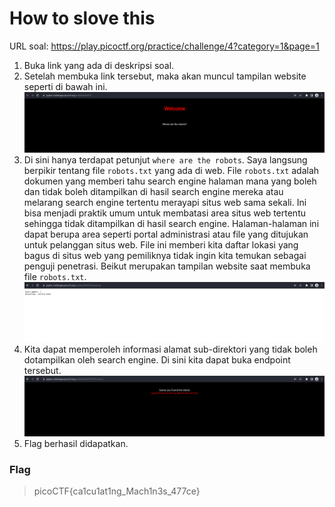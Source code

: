 # How to slove this

URL soal: https://play.picoctf.org/practice/challenge/4?category=1&page=1

1. Buka link yang ada di deskripsi soal.
2. Setelah membuka link tersebut, maka akan muncul tampilan website seperti di bawah ini. <br>
![gambar01](images/gambar01_WeExploit_07.png)
3. Di sini hanya terdapat petunjut `where are the robots`. Saya langsung berpikir tentang file `robots.txt` yang ada di web. File `robots.txt` adalah dokumen yang memberi tahu search engine halaman mana yang boleh dan tidak boleh ditampilkan di hasil search engine mereka atau melarang search engine tertentu merayapi situs web sama sekali. Ini bisa menjadi praktik umum untuk membatasi area situs web tertentu sehingga tidak ditampilkan di hasil search engine. Halaman-halaman ini dapat berupa area seperti portal administrasi atau file yang ditujukan untuk pelanggan situs web. File ini memberi kita daftar lokasi yang bagus di situs web yang pemiliknya tidak ingin kita temukan sebagai penguji penetrasi. Beikut merupakan tampilan website saat membuka file `robots.txt`. <br>
![gambar02](images/gambar02_WeExploit_07.png)
4. Kita dapat memperoleh informasi alamat sub-direktori yang tidak boleh dotampilkan oleh search engine. Di sini kita dapat buka endpoint tersebut. <br>
![gambar03](images/gambar03_WeExploit_07.png)
5. Flag berhasil didapatkan.

### Flag
>picoCTF{ca1cu1at1ng_Mach1n3s_477ce}